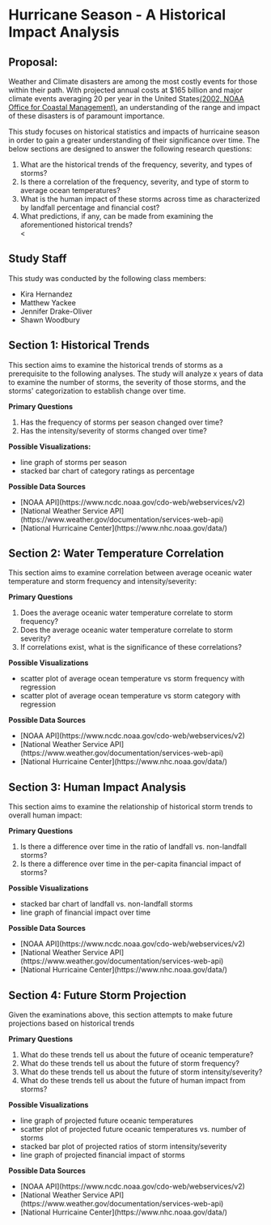 # Hurricane Season - A Historical Impact Analysis

## Proposal:
Weather and Climate disasters are among the most costly events for those within their path. With projected annual costs at $165 billion and major climate events averaging 20 per year in the United States[(2002, NOAA Office for Coastal Management)](https://coast.noaa.gov/states/fast-facts/hurricane-costs.html), an understanding of the range and impact of these disasters is of paramount importance. 

This study focuses on historical statistics and impacts of hurricaine season in order to gain a greater understanding of their significance over time. The below sections are designed to answer the following research questions:

<ol>
  <li>What are the historical trends of the frequency, severity, and types of storms?</li>
  <li>Is there a correlation of the frequency, severity, and type of storm to average ocean temperatures?</li>
  <li>What is the human impact of these storms across time as characterized by landfall percentage and financial cost?</li>
  <li>What predictions, if any, can be made from examining the aforementioned historical trends? </li>
<</ol>

## Study Staff
This study was conducted by the following class members:
    <ul>
        <li>Kira Hernandez</li>
        <li>Matthew Yackee</li>
        <li>Jennifer Drake-Oliver</li>
        <li>Shawn Woodbury</li>
    </ul>

## Section 1: Historical Trends

This section aims to examine the historical trends of storms as a prerequisite to the following analyses. The study will analyze x years of data to examine the number of storms, the severity of those storms, and the storms' categorization to establish change over time. 

<b>Primary Questions</b>
 <ol>
    <li>Has the frequency of storms per season changed over time?</li>
    <li>Has the intensity/severity of storms changed over time?</li>
</ol>

<b>Possible Visualizations:</b> 
<ul>
    <li>line graph of storms per season</li>
    <li>stacked bar chart of category ratings as percentage</li>
</ul>

<b>Possible Data Sources</b>

<ul>
    <li>[NOAA API](https://www.ncdc.noaa.gov/cdo-web/webservices/v2)</li>
    <li>[National Weather Service API](https://www.weather.gov/documentation/services-web-api)</li>
    <li>[National Hurricaine Center](https://www.nhc.noaa.gov/data/)</li>
</ul>

## Section 2: Water Temperature Correlation

This section aims to examine correlation between average oceanic water temperature and storm frequency and intensity/severity:

<b>Primary Questions</b>
 <ol>
    <li>Does the average oceanic water temperature correlate to storm frequency?</li>
    <li>Does the average oceanic water temperature correlate to storm severity?</li>
    <li>If correlations exist, what is the significance of these correlations?</li>
</ol>

<b>Possible Visualizations</b> 
<ul>
    <li>scatter plot of average ocean temperature vs storm frequency with regression</li>
    <li>scatter plot of average ocean temperature vs storm category with regression</li>
</ul>

<b>Possible Data Sources</b>

<ul>
    <li>[NOAA API](https://www.ncdc.noaa.gov/cdo-web/webservices/v2)</li>
    <li>[National Weather Service API](https://www.weather.gov/documentation/services-web-api)</li>
    <li>[National Hurricaine Center](https://www.nhc.noaa.gov/data/)</li>
</ul>

## Section 3: Human Impact Analysis

This section aims to examine the relationship of historical storm trends to overall human impact:

<b>Primary Questions</b>
 <ol>
    <li>Is there a difference over time in the ratio of landfall vs. non-landfall storms?</li>
    <li>Is there a difference over time in the per-capita financial impact of storms?</li>
</ol>

<b>Possible Visualizations</b> 
<ul>
    <li>stacked bar chart of landfall vs. non-landfall storms</li>
    <li>line graph of financial impact over time</li>
</ul>

<b>Possible Data Sources</b>

<ul>
    <li>[NOAA API](https://www.ncdc.noaa.gov/cdo-web/webservices/v2)</li>
    <li>[National Weather Service API](https://www.weather.gov/documentation/services-web-api)</li>
    <li>[National Hurricaine Center](https://www.nhc.noaa.gov/data/)</li>
</ul>

## Section 4: Future Storm Projection

Given the examinations above, this section attempts to make future projections based on historical trends 

<b>Primary Questions</b>
 <ol>
    <li>What do these trends tell us about the future of oceanic temperature?</li>
    <li>What do these trends tell us about the future of storm frequency?</li>
    <li>What do these trends tell us about the future of storm intensity/severity?</li>
    <li>What do these trends tell us about the future of human impact from storms?</li>
</ol>

<b>Possible Visualizations</b> 
<ul>
    <li>line graph of projected future oceanic temperatures</li>
    <li>scatter plot of projected future oceanic temperatures vs. number of storms</li>
    <li>stacked bar plot of projected ratios of storm intensity/severity</li>
    <li>line graph of projected financial impact of storms</li>
</ul>

<b>Possible Data Sources</b>

<ul>
    <li>[NOAA API](https://www.ncdc.noaa.gov/cdo-web/webservices/v2)</li>
    <li>[National Weather Service API](https://www.weather.gov/documentation/services-web-api)</li>
    <li>[National Hurricaine Center](https://www.nhc.noaa.gov/data/)</li>
</ul>